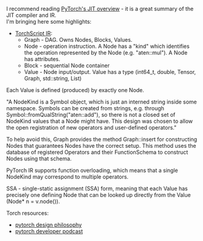 I recommend reading [PyTorch's JIT  overview](https://github.com/pytorch/pytorch/blob/master/torch/csrc/jit/OVERVIEW.md) - it is a great summary of the JIT compiler and IR.
<br>
I'm bringing here some highlights:
* [TorchScript IR](https://github.com/pytorch/pytorch/blob/master/torch/csrc/jit/OVERVIEW.md#graph):
  * Graph - DAG. Owns Nodes, Blocks, Values.
  * Node - operation instruction. A Node has a "kind" which identifies the operation represented by the Node (e.g. "aten::mul"). A Node has attributes.
  * Block - sequential Node container
  * Value - Node input/output. Value has a type (int64_t, double, Tensor, Graph, std::string, List)

Each Value is defined (produced) by exactly one Node.

"A NodeKind is a Symbol object, which is just an interned string inside some namespace. Symbols can be created from strings, e.g. through Symbol::fromQualString("aten::add"), so there is not a closed set of NodeKind values that a Node might have. This design was chosen to allow the open registration of new operators and user-defined operators."

 To help avoid this, Graph provides the method Graph::insert for constructing Nodes that guarantees Nodes have the correct setup. This method uses the database of registered Operators and their FunctionSchema to construct Nodes using that schema.

PyTorch IR supports function overloading, which means that a single NodeKind may correspond to multiple operators.

SSA - single-static assignment (SSA) form, meaning that each Value has precisely one defining Node that can be looked up directly from the Value (Node* n = v.node()).

Torch resources:
* [pytorch design philosophy](https://pytorch.org/docs/stable/community/design.html)
* [pytorch developer podcast](https://open.spotify.com/show/6UzHKeiy368jKfQMKKvJY5)
